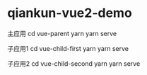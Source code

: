 # qiankun-vue2-demo
主应用
cd vue-parent
yarn
yarn serve

子应用1
cd vue-child-first
yarn
yarn serve

子应用2
cd vue-child-second
yarn
yarn serve
